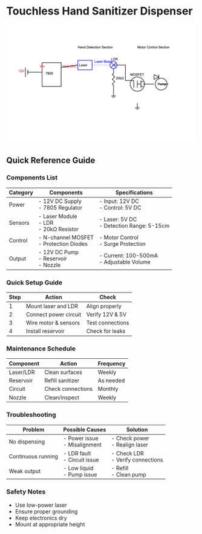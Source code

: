 # Touchless Hand Sanitizer Dispenser

![circuit-part-01](./circuit-part-1.png)
## Quick Reference Guide

### Components List
| Category | Components | Specifications |
|----------|------------|----------------|
| Power | - 12V DC Supply<br>- 7805 Regulator | - Input: 12V DC<br>- Control: 5V DC |
| Sensors | - Laser Module<br>- LDR<br>- 20kΩ Resistor | - Laser: 5V DC<br>- Detection Range: 5-15cm |
| Control | - N-channel MOSFET<br>- Protection Diodes | - Motor Control<br>- Surge Protection |
| Output | - 12V DC Pump<br>- Reservoir<br>- Nozzle | - Current: 100-500mA<br>- Adjustable Volume |

### Quick Setup Guide
| Step | Action | Check |
|------|--------|--------|
| 1 | Mount laser and LDR | Align properly |
| 2 | Connect power circuit | Verify 12V & 5V |
| 3 | Wire motor & sensors | Test connections |
| 4 | Install reservoir | Check for leaks |

### Maintenance Schedule
| Component | Action | Frequency |
|-----------|--------|-----------|
| Laser/LDR | Clean surfaces | Weekly |
| Reservoir | Refill sanitizer | As needed |
| Circuit | Check connections | Monthly |
| Nozzle | Clean/inspect | Weekly |

### Troubleshooting
| Problem | Possible Causes | Solution |
|---------|----------------|----------|
| No dispensing | - Power issue<br>- Misalignment | - Check power<br>- Realign laser |
| Continuous running | - LDR fault<br>- Circuit issue | - Check LDR<br>- Verify connections |
| Weak output | - Low liquid<br>- Pump issue | - Refill<br>- Clean pump |

### Safety Notes
- Use low-power laser
- Ensure proper grounding
- Keep electronics dry
- Mount at appropriate height